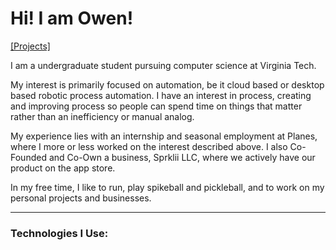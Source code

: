 # Hi! I am Owen!

[[Projects]](/Projects.md/)

I am a undergraduate student pursuing computer science at Virginia Tech.  
  
My interest is primarily focused on automation, be it cloud based or desktop based robotic process automation. I have an interest in process, creating and improving process so people can spend time on things that matter rather than an inefficiency or manual analog.  
  
My experience lies with an internship and seasonal employment at Planes, where I more or less worked on the interest described above. I also Co-Founded and Co-Own a business, Sprklii LLC, where we actively have our product on the app store.  
  
In my free time, I like to run, play spikeball and pickleball, and to work on my personal projects and businesses.


---

### Technologies I Use:


 

